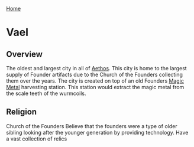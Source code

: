 [Home](../../README.md)

# Vael

## Overview

The oldest and largest city in all of [Aethos](aethos.md). This city is home to the largest supply of Founder artifacts due to the Church of the Founders collecting them over the years. The city is created on top of an old Founders [Magic Metal](../../misc/magic_metal.md) harvesting station. This station would extract the magic metal from the scale teeth of the wurmcoils.

## Religion

Church of the Founders
Believe that the founders were a type of older sibling looking after the younger generation by providing technology. Have a vast collection of relics
